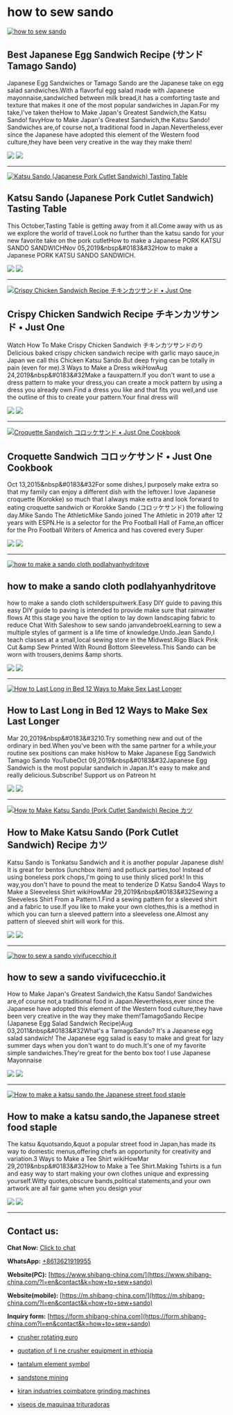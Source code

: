 # how to sew sando

<a href="https://swt.shibang-china.com/?l=en&img&k=how+to+sew+sando" target="_blank">![how to sew sando](http://static.shibang-china.com/all-800x300/1485.jpg)</a>

## Best Japanese Egg Sandwich Recipe (サンド Tamago Sando)
Japanese Egg Sandwiches or Tamago Sando are the Japanese take on egg salad sandwiches.With a flavorful egg salad made with Japanese mayonnaise,sandwiched between milk bread,it has a comforting taste and texture that makes it one of the most popular sandwiches in Japan.For my take,I've taken theHow to Make Japan's Greatest Sandwich,the Katsu Sando! favyHow to Make Japan's Greatest Sandwich,the Katsu Sando! Sandwiches are,of course not,a traditional food in Japan.Nevertheless,ever since the Japanese have adopted this element of the Western food culture,they have been very creative in the way they make them!


<a href="https://whatsapp.shibangsoft.com/WhatsApp.php" target="_blank" title="WhatsApp">![](http://static.shibang-china.com/icon/whatsapp.png)</a> <a href="https://swt.shibang-china.com/?l=en&icon&k=how+to+sew+sando" target="_blank">![](http://static.shibang-china.com/icon/chat-en.png)</a>

---

<a href="https://swt.shibang-china.com/?l=en&img&k=how+to+sew+sando" target="_blank">![Katsu Sando (Japanese Pork Cutlet Sandwich) Tasting Table](http://static.shibang-china.com/all-800x300/1385.jpg)</a>

## Katsu Sando (Japanese Pork Cutlet Sandwich) Tasting Table
This October,Tasting Table is getting away from it all.Come away with us as we explore the world of travel.Look no further than the katsu sando for your new favorite take on the pork cutletHow to make a Japanese PORK KATSU SANDO SANDWICHNov 05,2019&nbsp&#0183&#32How to make a Japanese PORK KATSU SANDO SANDWICH.


<a href="https://whatsapp.shibangsoft.com/WhatsApp.php" target="_blank" title="WhatsApp">![](http://static.shibang-china.com/icon/whatsapp.png)</a> <a href="https://swt.shibang-china.com/?l=en&icon&k=how+to+sew+sando" target="_blank">![](http://static.shibang-china.com/icon/chat-en.png)</a>

---

<a href="https://swt.shibang-china.com/?l=en&img&k=how+to+sew+sando" target="_blank">![Crispy Chicken Sandwich Recipe チキンカツサンド • Just One](http://static.shibang-china.com/all-800x300/1068.jpg)</a>

## Crispy Chicken Sandwich Recipe チキンカツサンド • Just One
Watch How To Make Crispy Chicken Sandwich チキンカツサンドのり Delicious baked crispy chicken sandwich recipe with garlic mayo sauce,in Japan we call this Chicken Katsu Sando.But deep frying can be totally in pain (even for me).3 Ways to Make a Dress wikiHowAug 24,2019&nbsp&#0183&#32Make a fauxpattern.If you don't want to use a dress pattern to make your dress,you can create a mock pattern by using a dress you already own.Find a dress you like and that fits you well,and use the outline of this to create your pattern.Your final dress will


<a href="https://whatsapp.shibangsoft.com/WhatsApp.php" target="_blank" title="WhatsApp">![](http://static.shibang-china.com/icon/whatsapp.png)</a> <a href="https://swt.shibang-china.com/?l=en&icon&k=how+to+sew+sando" target="_blank">![](http://static.shibang-china.com/icon/chat-en.png)</a>

---

<a href="https://swt.shibang-china.com/?l=en&img&k=how+to+sew+sando" target="_blank">![Croquette Sandwich コロッケサンド • Just One Cookbook](http://static.shibang-china.com/all-800x300/1510.jpg)</a>

## Croquette Sandwich コロッケサンド • Just One Cookbook
Oct 13,2015&nbsp&#0183&#32For some dishes,I purposely make extra so that my family can enjoy a different dish with the leftover.I love Japanese croquette (Korokke) so much that I always make extra and look forward to eating croquette sandwich or Korokke Sando (コロッケサンド) the following day.Mike Sando The AthleticMike Sando joined The Athletic in 2019 after 12 years with ESPN.He is a selector for the Pro Football Hall of Fame,an officer for the Pro Football Writers of America and has covered every Super


<a href="https://whatsapp.shibangsoft.com/WhatsApp.php" target="_blank" title="WhatsApp">![](http://static.shibang-china.com/icon/whatsapp.png)</a> <a href="https://swt.shibang-china.com/?l=en&icon&k=how+to+sew+sando" target="_blank">![](http://static.shibang-china.com/icon/chat-en.png)</a>

---

<a href="https://swt.shibang-china.com/?l=en&img&k=how+to+sew+sando" target="_blank">![how to make a sando cloth podlahyanhydritove](http://static.shibang-china.com/all-800x300/871.jpg)</a>

## how to make a sando cloth podlahyanhydritove
how to make a sando cloth schilderspuitwerk.Easy DIY guide to paving.this easy DIY guide to paving is intended to provide make sure that rainwater flows At this stage you have the option to lay down landscaping fabric to reduce Chat With Saleshow to sew sando janvandebroekLearning to sew a multiple styles of garment is a life time of knowledge.Undo.Jean Sando,I teach classes at a small,local sewing store in the Midwest.Rigo Black Pink Cut &amp Sew Printed With Round Bottom Sleeveless.This Sando can be worn with trousers,denims &amp shorts.


<a href="https://whatsapp.shibangsoft.com/WhatsApp.php" target="_blank" title="WhatsApp">![](http://static.shibang-china.com/icon/whatsapp.png)</a> <a href="https://swt.shibang-china.com/?l=en&icon&k=how+to+sew+sando" target="_blank">![](http://static.shibang-china.com/icon/chat-en.png)</a>

---

<a href="https://swt.shibang-china.com/?l=en&img&k=how+to+sew+sando" target="_blank">![How to Last Long in Bed 12 Ways to Make Sex Last Longer](http://static.shibang-china.com/all-800x300/457.jpg)</a>

## How to Last Long in Bed 12 Ways to Make Sex Last Longer
Mar 20,2019&nbsp&#0183&#3210.Try something new and out of the ordinary in bed.When you've been with the same partner for a while,your routine sex positions can make hisHow to Make Japanese Egg Sandwich Tamago Sando YouTubeOct 09,2019&nbsp&#0183&#32Japanese Egg Sandwich is the most popular sandwich in Japan.It's easy to make and really delicious.Subscribe! Support us on Patreon ht


<a href="https://whatsapp.shibangsoft.com/WhatsApp.php" target="_blank" title="WhatsApp">![](http://static.shibang-china.com/icon/whatsapp.png)</a> <a href="https://swt.shibang-china.com/?l=en&icon&k=how+to+sew+sando" target="_blank">![](http://static.shibang-china.com/icon/chat-en.png)</a>

---

<a href="https://swt.shibang-china.com/?l=en&img&k=how+to+sew+sando" target="_blank">![How to Make Katsu Sando (Pork Cutlet Sandwich) Recipe カツ](http://static.shibang-china.com/all-800x300/212.jpg)</a>

## How to Make Katsu Sando (Pork Cutlet Sandwich) Recipe カツ
Katsu Sando is Tonkatsu Sandwich and it is another popular Japanese dish! It is great for bentos (lunchbox item) and potluck parties,too! Instead of using boneless pork chops,I'm going to use thinly sliced pork! In this way,you don't have to pound the meat to tenderize D Katsu Sando4 Ways to Make a Sleeveless Shirt wikiHowMar 29,2019&nbsp&#0183&#32Sewing a Sleeveless Shirt From a Pattern.1.Find a sewing pattern for a sleeved shirt and a fabric to use.If you like to make your own clothes,this is a method in which you can turn a sleeved pattern into a sleeveless one.Almost any pattern of sleeved shirt will work for this.


<a href="https://whatsapp.shibangsoft.com/WhatsApp.php" target="_blank" title="WhatsApp">![](http://static.shibang-china.com/icon/whatsapp.png)</a> <a href="https://swt.shibang-china.com/?l=en&icon&k=how+to+sew+sando" target="_blank">![](http://static.shibang-china.com/icon/chat-en.png)</a>

---

<a href="https://swt.shibang-china.com/?l=en&img&k=how+to+sew+sando" target="_blank">![how to sew a sando vivifucecchio.it](http://static.shibang-china.com/all-800x300/89.jpg)</a>

## how to sew a sando vivifucecchio.it
How to Make Japan's Greatest Sandwich,the Katsu Sando! Sandwiches are,of course not,a traditional food in Japan.Nevertheless,ever since the Japanese have adopted this element of the Western food culture,they have been very creative in the way they make them!TamagoSando Recipe (Japanese Egg Salad Sandwich Recipe)Aug 03,2011&nbsp&#0183&#32What's a TamagoSando? It's a Japanese egg salad sandwich! The Japanese egg salad is easy to make and great for lazy summer days when you don't want to do much.It's one of my favorite simple sandwiches.They're great for the bento box too! I use Japanese Mayonnaise


<a href="https://whatsapp.shibangsoft.com/WhatsApp.php" target="_blank" title="WhatsApp">![](http://static.shibang-china.com/icon/whatsapp.png)</a> <a href="https://swt.shibang-china.com/?l=en&icon&k=how+to+sew+sando" target="_blank">![](http://static.shibang-china.com/icon/chat-en.png)</a>

---

<a href="https://swt.shibang-china.com/?l=en&img&k=how+to+sew+sando" target="_blank">![How to make a katsu sando,the Japanese street food staple](http://static.shibang-china.com/all-800x300/1139.jpg)</a>

## How to make a katsu sando,the Japanese street food staple
The katsu &quotsando,&quot a popular street food in Japan,has made its way to domestic menus,offering chefs an opportunity for creativity and variation.3 Ways to Make a Tee Shirt wikiHowMar 29,2019&nbsp&#0183&#32How to Make a Tee Shirt.Making Tshirts is a fun and easy way to start making your own clothes unique and expressing yourself.Witty quotes,obscure bands,political statements,and your own artwork are all fair game when you design your


<a href="https://whatsapp.shibangsoft.com/WhatsApp.php" target="_blank" title="WhatsApp">![](http://static.shibang-china.com/icon/whatsapp.png)</a> <a href="https://swt.shibang-china.com/?l=en&icon&k=how+to+sew+sando" target="_blank">![](http://static.shibang-china.com/icon/chat-en.png)</a>

---
## Contact us:

**Chat Now:** [Click to chat](https://swt.shibang-china.com?l=en&contact&k=how+to+sew+sando)

**WhatsApp:**  [+8613621919955](https://whatsapp.shibangsoft.com/WhatsApp.php)

**Website(PC):** [https://www.shibang-china.com/](https://www.shibang-china.com/?l=en&contact&k=how+to+sew+sando)

**Website(mobile):** [https://m.shibang-china.com/](https://m.shibang-china.com/?l=en&contact&k=how+to+sew+sando)

**Inquiry form:** [https://form.shibang-china.com](https://form.shibang-china.com?l=en&contact&k=how+to+sew+sando)

* [crusher rotating euro](../112/crusher%20rotating%20euro.md)

* [quotation of li ne crusher equipment in ethiopia](../112/quotation%20of%20li%20ne%20crusher%20equipment%20in%20ethiopia.md)

* [tantalum element symbol](../115/tantalum%20element%20symbol.md)

* [sandstone mining](../114/sandstone%20mining.md)

* [kiran industries coimbatore grinding machines](../114/kiran%20industries%20coimbatore%20grinding%20machines.md)

* [viseos de maquinaa trituradoras](../113/viseos%20de%20maquinaa%20trituradoras.md)